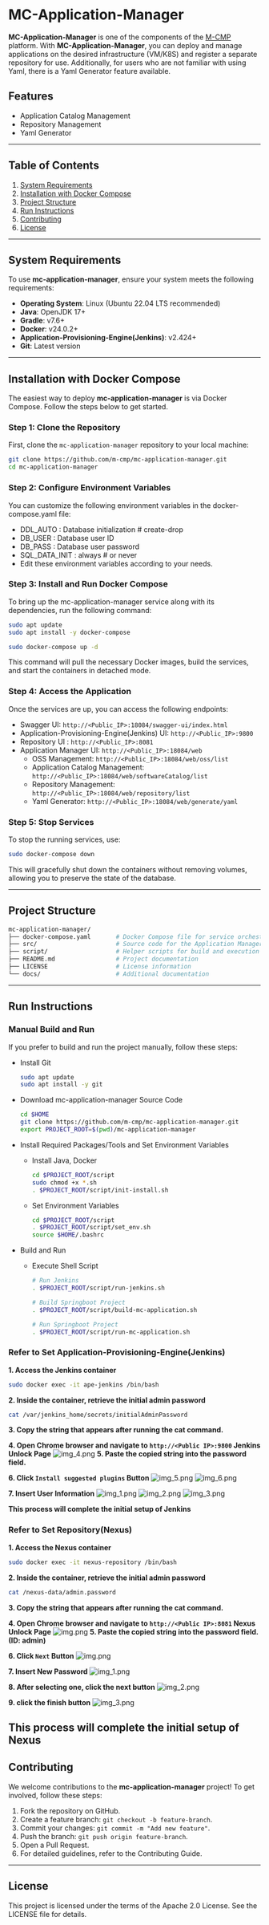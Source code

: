 # MC-Application-Manager

**MC-Application-Manager** is one of the components of the [M-CMP](https://github.com/m-cmp/docs/tree/main) platform. With **MC-Application-Manager**, you can deploy and manage applications on the desired infrastructure (VM/K8S) and register a separate repository for use. Additionally, for users who are not familiar with using Yaml, there is a Yaml Generator feature available.

## Features

- Application Catalog Management
- Repository Management
- Yaml Generator

---

## Table of Contents

1. [System Requirements](#system-requirements)
2. [Installation with Docker Compose](#installation-with-docker-compose)
3. [Project Structure](#project-structure)
4. [Run Instructions](#run-instructions)
5. [Contributing](#contributing)
6. [License](#license)

---

## System Requirements

To use **mc-application-manager**, ensure your system meets the following requirements:

- **Operating System**: Linux (Ubuntu 22.04 LTS recommended)
- **Java**: OpenJDK 17+
- **Gradle**: v7.6+
- **Docker**: v24.0.2+
- **Application-Provisioning-Engine(Jenkins)**: v2.424+
- **Git**: Latest version
---

## Installation with Docker Compose

The easiest way to deploy **mc-application-manager** is via Docker Compose. Follow the steps below to get started.

### Step 1: Clone the Repository

First, clone the `mc-application-manager` repository to your local machine:

```bash
git clone https://github.com/m-cmp/mc-application-manager.git
cd mc-application-manager
```

### Step 2: Configure Environment Variables
You can customize the following environment variables in the docker-compose.yaml file:

- DDL_AUTO : Database initialization # create-drop
- DB_USER : Database user ID
- DB_PASS : Database user password 
- SQL_DATA_INIT : always # or never
- Edit these environment variables according to your needs.

### Step 3: Install and Run Docker Compose
To bring up the mc-application-manager service along with its dependencies, run the following command:
```bash
sudo apt update
sudo apt install -y docker-compose

sudo docker-compose up -d
```
This command will pull the necessary Docker images, build the services, and start the containers in detached mode.

### Step 4: Access the Application
Once the services are up, you can access the following endpoints:
- Swagger UI: `http://<Public_IP>:18084/swagger-ui/index.html`
- Application-Provisioning-Engine(Jenkins) UI: `http://<Public_IP>:9800`
- Repository UI : `http://<Public_IP>:8081`
- Application Manager UI: `http://<Public_IP>:18084/web`
  - OSS Management: `http://<Public_IP>:18084/web/oss/list`
  - Application Catalog Management: `http://<Public_IP>:18084/web/softwareCatalog/list`
  - Repository Management: `http://<Public_IP>:18084/web/repository/list`
  - Yaml Generator: `http://<Public_IP>:18084/web/generate/yaml`


### Step 5: Stop Services
To stop the running services, use:
```bash
sudo docker-compose down
```
This will gracefully shut down the containers without removing volumes, allowing you to preserve the state of the database.

---

## Project Structure
```bash
mc-application-manager/
├── docker-compose.yaml       # Docker Compose file for service orchestration
├── src/                      # Source code for the Application Manager
├── script/                   # Helper scripts for build and execution
├── README.md                 # Project documentation
├── LICENSE                   # License information
└── docs/                     # Additional documentation
```

---

## Run Instructions

### Manual Build and Run

If you prefer to build and run the project manually, follow these steps:
- Install Git
  ```bash
  sudo apt update
  sudo apt install -y git
  ```
- Download mc-application-manager Source Code
  ```bash
  cd $HOME
  git clone https://github.com/m-cmp/mc-application-manager.git
  export PROJECT_ROOT=$(pwd)/mc-application-manager
  ```

- Install Required Packages/Tools and Set Environment Variables
  - Install Java, Docker
    ```bash
    cd $PROJECT_ROOT/script
    sudo chmod +x *.sh
    . $PROJECT_ROOT/script/init-install.sh
    ```

  - Set Environment Variables
    ```bash
    cd $PROJECT_ROOT/script
    . $PROJECT_ROOT/script/set_env.sh
    source $HOME/.bashrc
    ```

- Build and Run
  - Execute Shell Script
    ```bash
    # Run Jenkins
    . $PROJECT_ROOT/script/run-jenkins.sh
  
    # Build Springboot Project
    . $PROJECT_ROOT/script/build-mc-application.sh
  
    # Run Springboot Project
    . $PROJECT_ROOT/script/run-mc-application.sh
    ```

### Refer to Set Application-Provisioning-Engine(Jenkins)
**1. Access the Jenkins container**
```bash
sudo docker exec -it ape-jenkins /bin/bash
```

**2. Inside the container, retrieve the initial admin password**
```bash
cat /var/jenkins_home/secrets/initialAdminPassword
```

**3. Copy the string that appears after running the cat command.**

**4. Open Chrome browser and navigate to `http://<Public IP>:9800` Jenkins Unlock Page**
![img_4.png](document/img_4.png)
**5. Paste the copied string into the password field.**

**6. Click `Install suggested plugins` Button**
![img_5.png](document/img_5.png)
![img_6.png](document/img_6.png)

**7. Insert User Information**
![img_1.png](document/img_1.png)
![img_2.png](document/img_2.png)
![img_3.png](document/img_3.png)

**This process will complete the initial setup of Jenkins**

### Refer to Set Repository(Nexus)
**1. Access the Nexus container**
```bash
sudo docker exec -it nexus-repository /bin/bash
```

**2. Inside the container, retrieve the initial admin password**
```bash
cat /nexus-data/admin.password
```
**3. Copy the string that appears after running the cat command.**

**4. Open Chrome browser and navigate to `http://<Public IP>:8081` Nexus Unlock Page**
![img.png](document/nexusMain.png)
**5. Paste the copied string into the password field. (ID: admin)**

**6. Click `Next` Button**
![img.png](document/setup1.png)

**7. Insert New Password**
![img_1.png](document/setup2.png)

**8. After selecting one, click the next button**
![img_2.png](document/setup3.png)

**9. click the finish button**
![img_3.png](document/setup4.png)

**This process will complete the initial setup of Nexus**
---

## Contributing

We welcome contributions to the **mc-application-manager** project! To get involved, follow these steps:

1. Fork the repository on GitHub.
2. Create a feature branch: ```git checkout -b feature-branch```.
3. Commit your changes: ```git commit -m "Add new feature"```.
4. Push the branch: ```git push origin feature-branch```.
5. Open a Pull Request.
6. For detailed guidelines, refer to the Contributing Guide.

---

## License
This project is licensed under the terms of the Apache 2.0 License. See the LICENSE file for details.












































































[//]: # ()
[//]: # (## mc-application-manager 실행 및 개발 환경)

[//]: # ()
[//]: # ()
[//]: # (---)

[//]: # ()
[//]: # (---)

[//]: # ()
[//]: # (## mc-application-manager 실행 방법)

[//]: # ()
[//]: # (### 소스 코드 기반 설치 및 실행)

[//]: # ()
[//]: # (- 방화벽 설정)

[//]: # (- 소스 다운로드 &#40;Git clone&#41;)

[//]: # (- 필요 패키지/도구 설치 &#40;Java, Gradle, Git, Docker&#41;)

[//]: # (- 빌드 및 실행 &#40;shell script&#41;)

[//]: # ()
[//]: # (---)

[//]: # ()
[//]: # (---)

[//]: # ()
[//]: # (## mc-application-manager 소스 빌드 및 실행 방법 상세)

[//]: # ()
[//]: # (### &#40;1&#41; 방화벽 TCP 포트 허용 설정)

[//]: # ()
[//]: # (- 80, 443 &#40;webUI: 0.2.0에서는 18084 공유&#41;)

[//]: # (- 18084 &#40;application&#41;)

[//]: # (- 8081 &#40;Nexus&#41;)

[//]: # ()
[//]: # (### &#40;2&#41; 소스 다운로드)

[//]: # ()
[//]: # (- Git 설치)

[//]: # (  ```bash)

[//]: # (  	sudo apt update)

[//]: # (  	sudo apt install -y git)

[//]: # (  ```)

[//]: # (- mc-workflow-manager 소스 다운로드)

[//]: # (  ```bash)

[//]: # (  	export BASE_DIR=$HOME/app-manager)

[//]: # (  	mkdir -p $BASE_DIR)

[//]: # (  	cd $BASE_DIR)

[//]: # (  	git clone https://github.com/m-cmp/mc-application-manager.git)

[//]: # (  	export PROJECT_ROOT=$&#40;pwd&#41;/mc-application-manager)

[//]: # (  ```)

[//]: # ()
[//]: # (### &#40;3&#41; 필요 패키지/도구 설치)

[//]: # ()
[//]: # (- Java, Gradle, Git, Docker 설치)

[//]: # ()
[//]: # (  ```bash)

[//]: # (  	cd $PROJECT_ROOT/scripts)

[//]: # (  	sudo chmod +x *.sh)

[//]: # (  	. $PROJECT_ROOT/scripts/init-install.sh)

[//]: # (  	mkdir -p $BASE_DIR/build)

[//]: # (  ```)

[//]: # ()
[//]: # (- Nexus 설치)

[//]: # (- v0.2.0에서는 지원 전 이므로 추후 업데이트)

[//]: # ()
[//]: # ()
[//]: # (### &#40;4&#41; 빌드 및 실행)

[//]: # ()
[//]: # (- Shell Script 실행)

[//]: # ()
[//]: # (  ```bash)

[//]: # (  	. $PROJECT_ROOT/docker-run.sh)

[//]: # ()
[//]: # (  ```)

[//]: # ()
[//]: # (- &#40;임시&#41; webUI 접속)

[//]: # (    - http://Public_IP주소:18084/tabler/software-catalog.html)

[//]: # (- Swagger 접속)

[//]: # (    - http://Public_IP주소:18084/swagger-ui/index.html)

[//]: # (- nexus 접속)

[//]: # (    - http://Public_IP주소:8081)

[//]: # ()
[//]: # (---)

[//]: # ()
[//]: # (---)

[//]: # ()
[//]: # (## How to Contribute)

[//]: # ()
[//]: # (- Issues/Discussions/Ideas: Utilize issue of mc-application-manager)
